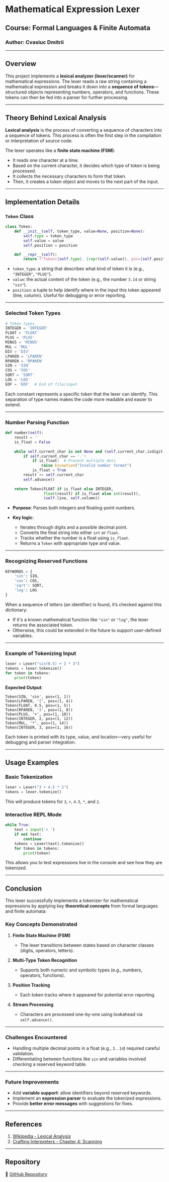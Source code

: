 # Mathematical Expression Lexer

## Course: Formal Languages & Finite Automata

### Author: Cvasiuc Dmitrii

---

## Overview

This project implements a **lexical analyzer (lexer/scanner)** for mathematical expressions. The lexer reads a raw string containing a mathematical expression and breaks it down into a **sequence of tokens**—structured objects representing numbers, operators, and functions. These tokens can then be fed into a parser for further processing.

---

## Theory Behind Lexical Analysis

**Lexical analysis** is the process of converting a sequence of characters into a sequence of tokens. This process is often the first step in the compilation or interpretation of source code.

The lexer operates like a **finite state machine (FSM)**:

* It reads one character at a time.
* Based on the current character, it decides which type of token is being processed.
* It collects the necessary characters to form that token.
* Then, it creates a token object and moves to the next part of the input.

---

## Implementation Details

### `Token` Class

```python
class Token:
    def __init__(self, token_type, value=None, position=None):
        self.type = token_type
        self.value = value
        self.position = position

    def __repr__(self):
        return f"Token({self.type}, {repr(self.value)}, pos={self.position})"
```

* `token_type`: a string that describes what kind of token it is (e.g., `"INTEGER"`, `"PLUS"`).
* `value`: the actual content of the token (e.g., the number `3.14` or string `"sin"`).
* `position`: a tuple to help identify where in the input this token appeared (line, column). Useful for debugging or error reporting.

---

### Selected Token Types

```python
# Token types
INTEGER = 'INTEGER'
FLOAT = 'FLOAT'
PLUS = 'PLUS'
MINUS = 'MINUS'
MUL = 'MUL'
DIV = 'DIV'
LPAREN = 'LPAREN'
RPAREN = 'RPAREN'
SIN = 'SIN'
COS = 'COS'
SQRT = 'SQRT'
LOG = 'LOG'
EOF = 'EOF'  # End of file/input
```

Each constant represents a specific token that the lexer can identify. This separation of type names makes the code more readable and easier to extend.

---

### Number Parsing Function

```python
def number(self):
    result = ''
    is_float = False
    
    while self.current_char is not None and (self.current_char.isdigit() or self.current_char == '.'):
        if self.current_char == '.':
            if is_float:  # Prevent multiple dots
                raise Exception("Invalid number format")
            is_float = True
        result += self.current_char
        self.advance()
        
    return Token(FLOAT if is_float else INTEGER, 
                 float(result) if is_float else int(result), 
                 (self.line, self.column))
```

* **Purpose**: Parses both integers and floating-point numbers.
* **Key logic**:

  * Iterates through digits and a possible decimal point.
  * Converts the final string into either `int` or `float`.
  * Tracks whether the number is a float using `is_float`.
  * Returns a `Token` with appropriate type and value.

---

### Recognizing Reserved Functions

```python
KEYWORDS = {
    'sin': SIN,
    'cos': COS,
    'sqrt': SQRT,
    'log': LOG
}
```

When a sequence of letters (an identifier) is found, it’s checked against this dictionary:

* If it's a known mathematical function like `"sin"` or `"log"`, the lexer returns the associated token.
* Otherwise, this could be extended in the future to support user-defined variables.

---

### Example of Tokenizing Input

```python
lexer = Lexer("sin(0.5) + 2 * 3")
tokens = lexer.tokenize()
for token in tokens:
    print(token)
```

**Expected Output**:

```
Token(SIN, 'sin', pos=(1, 1))
Token(LPAREN, '(', pos=(1, 4))
Token(FLOAT, 0.5, pos=(1, 5))
Token(RPAREN, ')', pos=(1, 8))
Token(PLUS, '+', pos=(1, 10))
Token(INTEGER, 2, pos=(1, 12))
Token(MUL, '*', pos=(1, 14))
Token(INTEGER, 3, pos=(1, 16))
```

Each token is printed with its type, value, and location—very useful for debugging and parser integration.

---

## Usage Examples

### Basic Tokenization

```python
lexer = Lexer("3 + 4.5 * 2")
tokens = lexer.tokenize()
```

This will produce tokens for `3`, `+`, `4.5`, `*`, and `2`.

### Interactive REPL Mode

```python
while True:
    text = input('> ')
    if not text:
        continue
    tokens = Lexer(text).tokenize()
    for token in tokens:
        print(token)
```

This allows you to test expressions live in the console and see how they are tokenized.

---

## Conclusion

This lexer successfully implements a tokenizer for mathematical expressions by applying key **theoretical concepts** from formal languages and finite automata:

### Key Concepts Demonstrated

1. **Finite State Machine (FSM)**

   * The lexer transitions between states based on character classes (digits, operators, letters).

2. **Multi-Type Token Recognition**

   * Supports both numeric and symbolic types (e.g., numbers, operators, functions).

3. **Position Tracking**

   * Each token tracks where it appeared for potential error reporting.

4. **Stream Processing**

   * Characters are processed one-by-one using lookahead via `self.advance()`.

---

### Challenges Encountered

* Handling multiple decimal points in a float (e.g., `3..14`) required careful validation.
* Differentiating between functions like `sin` and variables involved checking a reserved keyword table.

---

### Future Improvements

* Add **variable support**: allow identifiers beyond reserved keywords.
* Implement an **expression parser** to evaluate the tokenized expressions.
* Provide **better error messages** with suggestions for fixes.

---

## References

1. [Wikipedia - Lexical Analysis](https://en.wikipedia.org/wiki/Lexical_analysis)
2. [Crafting Interpreters - Chapter 4: Scanning](https://craftinginterpreters.com/scanning.html)

---

## Repository

🔗 [GitHub Repository](https://github.com/dmitrycvs/Lexer)

